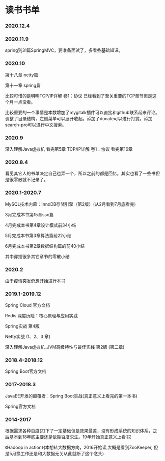 # 读书书单

### 2020.12.4



### 2020.11.9

spring到31篇SpringMVC，要准备面试了，多看些基础知识。

### 2020.10

第十八章 netty篇 

第十一章 spring篇

比较可惜的是明明TCP/IP详解 卷1：协议 已经看到了至关重要的TCP章节但是这个月一点没看。

比较重要的一个事情是本数增加了mygitalk插件可以直接和github联系起来评论。调整了目录结构，左侧菜单可以展开收起。添加了donate可以进行打赏。添加search-pro可以进行中文搜索。

### 2020.9

深入理解Java虚拟机 看完第5章
TCP/IP详解 卷1：协议 看完第16章

### 2020.8.4

看见其它人的书单决定自己也弄一个，所以之前的都是回忆。其实也看了一些书但是很零散就不记录了。

### 2020.1-2020.7

MySQL技术内幕：InnoDB存储引擎（第2版）(从2月看到7月底看完)

3月完成本书第15章sso篇

4月完成本书第4章设计模式前34小结

5月完成本书第3章算法篇前22小结

6月完成本书第2章数据结构篇的前40小结

其中穿插很多其它章节的零散小结

### 2020.2

由于疫情突发奇想开始进行本书

### 2019.1-2019.12

Spring Cloud 官方文档

Redis 深度历险：核心原理与应用实践

Spring实战 第4版

Netty实战 (1、2、3 章)

深入理解Java虚拟机_JVM高级特性与最佳实践 第2版 (第二章)

### 2018.4-2018.12 

Spring Boot官方文档

### 2017-2018.3 

JavaEE开发的颠覆者：Spring Boot实战(真正意义上看完的第一本书) 

Spring官方文档

### 2014-2017

根据需求各种百度(打下了一定基础但是效果最差，没有形成系统的知识体系，之后基本到18年底主要还是依靠百度求生。19年开始真正意义上看书)

《Hadoop in action》(本想转大数据方向，2016开始读,大概是看到ZooKeeper, 但是5月换工作还是和大数据无关从此就断了这个念头)
